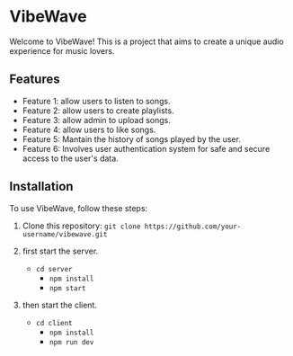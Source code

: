 # VibeWave

Welcome to VibeWave! This is a project that aims to create a unique audio experience for music lovers.

## Features

-   Feature 1: allow users to listen to songs.
-   Feature 2: allow users to create playlists.
-   Feature 3: allow admin to upload songs.
-   Feature 4: allow users to like songs.
-   Feature 5: Mantain the history of songs played by the user.
-   Feature 6: Involves user authentication system for safe and secure access to the user's data.

## Installation

To use VibeWave, follow these steps:

1. Clone this repository: `git clone https://github.com/your-username/vibewave.git`
2. first start the server.

    - `cd server`
        - `npm install`
        - `npm start`

3. then start the client.
    - `cd client`
        - `npm install`
        - `npm run dev`

